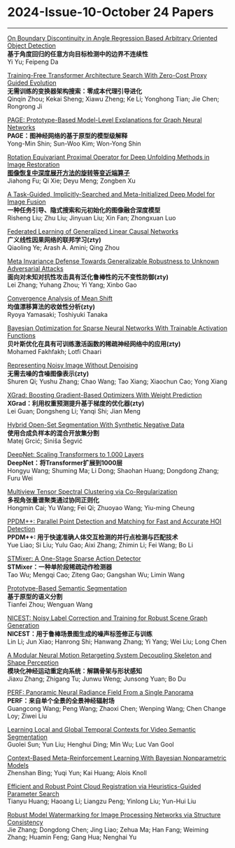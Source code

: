 # 2024-Issue-10-October 24 Papers


------



[On Boundary Discontinuity in Angle Regression Based Arbitrary Oriented Object Detection](https://ieeexplore.ieee.org/document/10475581/)  
**基于角度回归的任意方向目标检测中的边界不连续性**  
Yi Yu; Feipeng Da  

[Training-Free Transformer Architecture Search With Zero-Cost Proxy Guided Evolution](https://ieeexplore.ieee.org/document/10475573/)  
**无需训练的变换器架构搜索：零成本代理引导进化**  
Qinqin Zhou; Kekai Sheng; Xiawu Zheng; Ke Li; Yonghong Tian; Jie Chen; Rongrong Ji  

[PAGE: Prototype-Based Model-Level Explanations for Graph Neural Networks](https://ieeexplore.ieee.org/document/10475563/)  
**PAGE：图神经网络的基于原型的模型级解释**  
Yong-Min Shin; Sun-Woo Kim; Won-Yong Shin  

[Rotation Equivariant Proximal Operator for Deep Unfolding Methods in Image Restoration](https://ieeexplore.ieee.org/document/10487002/)  
**[图像恢复中深度展开方法的旋转等变近端算子](https://mp.weixin.qq.com/s/qZ-Q-VJsn4kJPc44jVtUTg)**  
Jiahong Fu; Qi Xie; Deyu Meng; Zongben Xu  

[A Task-Guided, Implicitly-Searched and Meta-Initialized Deep Model for Image Fusion](https://ieeexplore.ieee.org/document/10480582/)  
**一种任务引导、隐式搜索和元初始化的图像融合深度模型**  
Risheng Liu; Zhu Liu; Jinyuan Liu; Xin Fan; Zhongxuan Luo  

[Federated Learning of Generalized Linear Causal Networks](https://ieeexplore.ieee.org/document/10480288/)  
**广义线性因果网络的联邦学习(zty)**  
Qiaoling Ye; Arash A. Amini; Qing Zhou  

[Meta Invariance Defense Towards Generalizable Robustness to Unknown Adversarial Attacks](https://ieeexplore.ieee.org/document/10494561/)  
**面向对未知对抗性攻击具有泛化鲁棒性的元不变性防御(zty)**  
Lei Zhang; Yuhang Zhou; Yi Yang; Xinbo Gao  

[Convergence Analysis of Mean Shift](https://ieeexplore.ieee.org/document/10494563/)  
**均值漂移算法的收敛性分析(zty)**  
Ryoya Yamasaki; Toshiyuki Tanaka  

[Bayesian Optimization for Sparse Neural Networks With Trainable Activation Functions](https://ieeexplore.ieee.org/document/10496211/)  
**贝叶斯优化在具有可训练激活函数的稀疏神经网络中的应用(zty)**  
Mohamed Fakhfakh; Lotfi Chaari  

[Representing Noisy Image Without Denoising](https://ieeexplore.ieee.org/document/10496213/)  
**无需去噪的含噪图像表示(zty)**  
Shuren Qi; Yushu Zhang; Chao Wang; Tao Xiang; Xiaochun Cao; Yong Xiang  

[XGrad: Boosting Gradient-Based Optimizers With Weight Prediction](https://ieeexplore.ieee.org/document/10496892/)  
**XGrad：利用权重预测提升基于梯度的优化器(zty)**  
Lei Guan; Dongsheng Li; Yanqi Shi; Jian Meng  

[Hybrid Open-Set Segmentation With Synthetic Negative Data](https://ieeexplore.ieee.org/document/10496197/)  
**使用合成负样本的混合开放集分割**  
Matej Grcić; Siniša Šegvić

[DeepNet: Scaling Transformers to 1,000 Layers](https://ieeexplore.ieee.org/document/10496231/)  
**DeepNet：将Transformer扩展到1000层**  
Hongyu Wang; Shuming Ma; Li Dong; Shaohan Huang; Dongdong Zhang; Furu Wei  

[Multiview Tensor Spectral Clustering via Co-Regularization](https://ieeexplore.ieee.org/document/10495145/)  
**多视角张量谱聚类通过协同正则化**   
Hongmin Cai; Yu Wang; Fei Qi; Zhuoyao Wang; Yiu-ming Cheung  

[PPDM++: Parallel Point Detection and Matching for Fast and Accurate HOI Detection](https://ieeexplore.ieee.org/document/10496247/)  
**PPDM++: 用于快速准确人体交互检测的并行点检测与匹配技术**  
Yue Liao; Si Liu; Yulu Gao; Aixi Zhang; Zhimin Li; Fei Wang; Bo Li  

[STMixer: A One-Stage Sparse Action Detector](https://ieeexplore.ieee.org/document/10496238/)  
**STMixer：一种单阶段稀疏动作检测器**  
Tao Wu; Mengqi Cao; Ziteng Gao; Gangshan Wu; Limin Wang  

[Prototype-Based Semantic Segmentation](https://ieeexplore.ieee.org/document/10496237/)  
**基于原型的语义分割**   
Tianfei Zhou; Wenguan Wang  

[NICEST: Noisy Label Correction and Training for Robust Scene Graph Generation](https://ieeexplore.ieee.org/document/10496249/)  
**NICEST：用于鲁棒场景图生成的噪声标签修正与训练**   
Lin Li; Jun Xiao; Hanrong Shi; Hanwang Zhang; Yi Yang; Wei Liu; Long Chen  


[A Modular Neural Motion Retargeting System Decoupling Skeleton and Shape Perception](https://ieeexplore.ieee.org/document/10495176/)  
**模块化神经运动重定向系统：解耦骨架与形状感知**  
Jiaxu Zhang; Zhigang Tu; Junwu Weng; Junsong Yuan; Bo Du  

[PERF: Panoramic Neural Radiance Field From a Single Panorama](https://ieeexplore.ieee.org/document/10496207/)  
**PERF：来自单个全景的全景神经辐射场**   
Guangcong Wang; Peng Wang; Zhaoxi Chen; Wenping Wang; Chen Change Loy; Ziwei Liu 

[Learning Local and Global Temporal Contexts for Video Semantic Segmentation](https://ieeexplore.ieee.org/document/10496250/)  
Guolei Sun; Yun Liu; Henghui Ding; Min Wu; Luc Van Gool  

[Context-Based Meta-Reinforcement Learning With Bayesian Nonparametric Models](https://ieeexplore.ieee.org/document/10495171/)  
Zhenshan Bing; Yuqi Yun; Kai Huang; Alois Knoll  

[Efficient and Robust Point Cloud Registration via Heuristics-Guided Parameter Search](https://ieeexplore.ieee.org/document/10496861/)  
Tianyu Huang; Haoang Li; Liangzu Peng; Yinlong Liu; Yun-Hui Liu  

[Robust Model Watermarking for Image Processing Networks via Structure Consistency](https://ieeexplore.ieee.org/document/10478663/)  
Jie Zhang; Dongdong Chen; Jing Liao; Zehua Ma; Han Fang; Weiming Zhang; Huamin Feng; Gang Hua; Nenghai Yu  
